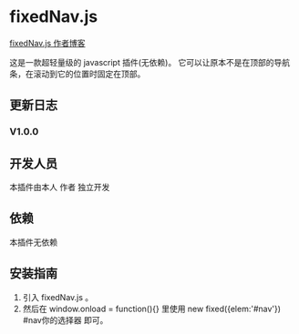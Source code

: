 # fixedNav.js
 
[fixedNav.js  作者博客](http://www.jiaoyiba.cc/)

这是一款超轻量级的 javascript 插件(无依赖)。 它可以让原本不是在顶部的导航条，在滚动到它的位置时固定在顶部。



## 更新日志

### V1.0.0


## 开发人员

本插件由本人 作者 独立开发

## 依赖

本插件无依赖



## 安装指南

1. 引入 fixedNav.js 。 
2. 然后在 window.onload = function(){} 里使用 new fixed({elem:'#nav'}) #nav你的选择器 即可。

